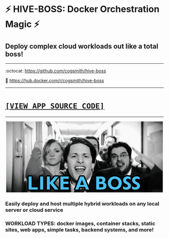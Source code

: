 # ⚡ HIVE-BOSS: Docker Orchestration Magic ⚡
## Deploy complex cloud workloads out like a total boss!

---

:octocat: https://github.com/cogsmith/hive-boss

🐳 https://hub.docker.com/r/cogsmith/hive-boss

---

<h1><code><a href='app.js'>[VIEW APP SOURCE CODE]</a></code></h1>

---

<!-- ![GIF](GIF.GIF) -->

<p align="center"><img src='GIF.GIF'></p>

### Easily deploy and host multiple hybrid workloads on any local server or cloud service

### WORKLOAD TYPES: docker images, container stacks, static sites, web apps, simple tasks, backend systems, and more!

